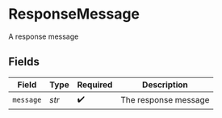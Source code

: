 # ResponseMessage

A response message


## Fields

| Field                | Type                 | Required             | Description          |
| -------------------- | -------------------- | -------------------- | -------------------- |
| `message`            | *str*                | :heavy_check_mark:   | The response message |